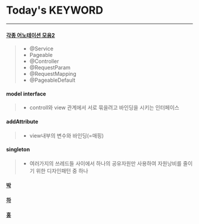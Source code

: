 # Today's KEYWORD
---
#### [각종 어노테이션 모음2](https://github.com/ber01/Study-Spring-Boot/tree/master/keyword/Annotation2)
> - @Service
> - Pageable
> - @Controller
> - @RequestParam
> - @RequestMapping
> - @PageableDefault

#### model interface
> - controll와 view 관계에서 서로 묶을려고 바인딩을 시키는 인터페이스

#### addAttribute
> - view내부의 변수와 바인딩(=매핑)

#### singleton
> - 여러가지의 쓰레드들 사이에서 하나의 공유자원만 사용하여 자원낭비를 줄이기 위한 디자인패턴 중 하나

#### [박]()

#### [하]()

#### [홍]()
